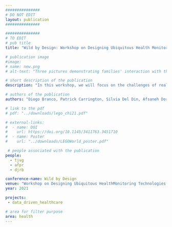 ```yaml
---
###############
# DO NOT EDIT
layout: publication
###############

###############
# TO EDIT
# pub title
title: "Wild by Design: Workshop on Designing Ubiquitous Health Monitoring Technologies for Challenging Environments"

# publication image
#image:
# name: new.png
# alt-text: "Three pictures demonstrating families' interaction with the system. Left: Two children are around the setup. The visually impaired child confirms with his sighted sibling to where the robot is facing. Middle: Child crawls on the map searching for the robot. Right: Parent and child facing the setup. Parent is asking questions to engage child in play." # provide a short description for the image #a11y

# short description of the publication
description: "In this workshop, we will focus on the challenges of real world health monitoring deployments to produce forward-looking insights that can shape the way researchers and practitioners think about health monitoring, in platforms and systems that account for the complex environments where they are bound to be used."

# authors of the publication
authors: "Diogo Branco, Patrick Carrington, Silvia Del Din, Afsaneh Doryab, Hristijan Gjoreski, Tiago Guerreiro, Roisin McNaney, Kyle Montague, Alisha Pradhan, André Rodrigues, Julio Vega "

# link to the pdf
# pdf: "../downloads/lego_chi21.pdf"

# external-links:
#  - name: DOI
#    url: https://doi.org/10.1145/3411763.3451710
#  - name: Poster
#    url: "../downloads/LEGOWorld_poster.pdf"

 # people associated with the publication
people:
  - tjvg
  - afpr
  - djrb

conference-name: Wild by Design
venue: "Workshop on Designing Ubiquitous HealthMonitoring Technologies for Challenging Environments at Ubicomp 2021"
year: 2021

projects:
 - data_driven_healthcare

# area for filter purpose
area: health
---
```

